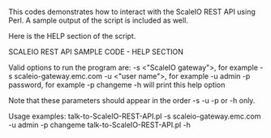 This codes demonstrates how to interact with the ScaleIO REST API using Perl.
A sample output of the script is included as well.

Here is the HELP section of the script.

SCALEIO REST API SAMPLE CODE - HELP SECTION

Valid options to run the program are:
   -s <"ScaleIO gateway">, for example -s scaleio-gateway.emc.com
   -u <"user name">, for example -u admin
   -p password, for example -p changeme
   -h will print this help option

Note that these parameters should appear in the order -s -u -p or -h only.

Usage examples:
talk-to-ScaleIO-REST-API.pl -s scaleio-gateway.emc.com -u admin -p changeme
talk-to-ScaleIO-REST-API.pl -h
